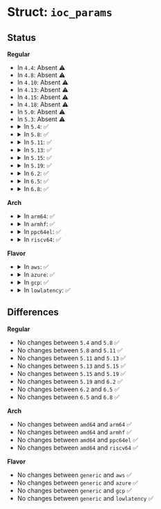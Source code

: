 # Struct: <code>ioc_params</code>

## Status
<b>Regular</b>
<ul>
<li>
In <code>4.4</code>: Absent ⚠️
</li>
<li>
In <code>4.8</code>: Absent ⚠️
</li>
<li>
In <code>4.10</code>: Absent ⚠️
</li>
<li>
In <code>4.13</code>: Absent ⚠️
</li>
<li>
In <code>4.15</code>: Absent ⚠️
</li>
<li>
In <code>4.18</code>: Absent ⚠️
</li>
<li>
In <code>5.0</code>: Absent ⚠️
</li>
<li>
In <code>5.3</code>: Absent ⚠️
</li>
<li>
<details>
<summary>In <code>5.4</code>: ✅</summary>

```c
struct ioc_params {
    u32 qos[6];
    u64 i_lcoefs[6];
    u64 lcoefs[6];
    u32 too_fast_vrate_pct;
    u32 too_slow_vrate_pct;
};
```
</details>
</li>
<li>
<details>
<summary>In <code>5.8</code>: ✅</summary>

```c
struct ioc_params {
    u32 qos[6];
    u64 i_lcoefs[6];
    u64 lcoefs[6];
    u32 too_fast_vrate_pct;
    u32 too_slow_vrate_pct;
};
```
</details>
</li>
<li>
<details>
<summary>In <code>5.11</code>: ✅</summary>

```c
struct ioc_params {
    u32 qos[6];
    u64 i_lcoefs[6];
    u64 lcoefs[6];
    u32 too_fast_vrate_pct;
    u32 too_slow_vrate_pct;
};
```
</details>
</li>
<li>
<details>
<summary>In <code>5.13</code>: ✅</summary>

```c
struct ioc_params {
    u32 qos[6];
    u64 i_lcoefs[6];
    u64 lcoefs[6];
    u32 too_fast_vrate_pct;
    u32 too_slow_vrate_pct;
};
```
</details>
</li>
<li>
<details>
<summary>In <code>5.15</code>: ✅</summary>

```c
struct ioc_params {
    u32 qos[6];
    u64 i_lcoefs[6];
    u64 lcoefs[6];
    u32 too_fast_vrate_pct;
    u32 too_slow_vrate_pct;
};
```
</details>
</li>
<li>
<details>
<summary>In <code>5.19</code>: ✅</summary>

```c
struct ioc_params {
    u32 qos[6];
    u64 i_lcoefs[6];
    u64 lcoefs[6];
    u32 too_fast_vrate_pct;
    u32 too_slow_vrate_pct;
};
```
</details>
</li>
<li>
<details>
<summary>In <code>6.2</code>: ✅</summary>

```c
struct ioc_params {
    u32 qos[6];
    u64 i_lcoefs[6];
    u64 lcoefs[6];
    u32 too_fast_vrate_pct;
    u32 too_slow_vrate_pct;
};
```
</details>
</li>
<li>
<details>
<summary>In <code>6.5</code>: ✅</summary>

```c
struct ioc_params {
    u32 qos[6];
    u64 i_lcoefs[6];
    u64 lcoefs[6];
    u32 too_fast_vrate_pct;
    u32 too_slow_vrate_pct;
};
```
</details>
</li>
<li>
<details>
<summary>In <code>6.8</code>: ✅</summary>

```c
struct ioc_params {
    u32 qos[6];
    u64 i_lcoefs[6];
    u64 lcoefs[6];
    u32 too_fast_vrate_pct;
    u32 too_slow_vrate_pct;
};
```
</details>
</li>
</ul>
<b>Arch</b>
<ul>
<li>
<details>
<summary>In <code>arm64</code>: ✅</summary>

```c
struct ioc_params {
    u32 qos[6];
    u64 i_lcoefs[6];
    u64 lcoefs[6];
    u32 too_fast_vrate_pct;
    u32 too_slow_vrate_pct;
};
```
</details>
</li>
<li>
<details>
<summary>In <code>armhf</code>: ✅</summary>

```c
struct ioc_params {
    u32 qos[6];
    u64 i_lcoefs[6];
    u64 lcoefs[6];
    u32 too_fast_vrate_pct;
    u32 too_slow_vrate_pct;
};
```
</details>
</li>
<li>
<details>
<summary>In <code>ppc64el</code>: ✅</summary>

```c
struct ioc_params {
    u32 qos[6];
    u64 i_lcoefs[6];
    u64 lcoefs[6];
    u32 too_fast_vrate_pct;
    u32 too_slow_vrate_pct;
};
```
</details>
</li>
<li>
<details>
<summary>In <code>riscv64</code>: ✅</summary>

```c
struct ioc_params {
    u32 qos[6];
    u64 i_lcoefs[6];
    u64 lcoefs[6];
    u32 too_fast_vrate_pct;
    u32 too_slow_vrate_pct;
};
```
</details>
</li>
</ul>
<b>Flavor</b>
<ul>
<li>
<details>
<summary>In <code>aws</code>: ✅</summary>

```c
struct ioc_params {
    u32 qos[6];
    u64 i_lcoefs[6];
    u64 lcoefs[6];
    u32 too_fast_vrate_pct;
    u32 too_slow_vrate_pct;
};
```
</details>
</li>
<li>
<details>
<summary>In <code>azure</code>: ✅</summary>

```c
struct ioc_params {
    u32 qos[6];
    u64 i_lcoefs[6];
    u64 lcoefs[6];
    u32 too_fast_vrate_pct;
    u32 too_slow_vrate_pct;
};
```
</details>
</li>
<li>
<details>
<summary>In <code>gcp</code>: ✅</summary>

```c
struct ioc_params {
    u32 qos[6];
    u64 i_lcoefs[6];
    u64 lcoefs[6];
    u32 too_fast_vrate_pct;
    u32 too_slow_vrate_pct;
};
```
</details>
</li>
<li>
<details>
<summary>In <code>lowlatency</code>: ✅</summary>

```c
struct ioc_params {
    u32 qos[6];
    u64 i_lcoefs[6];
    u64 lcoefs[6];
    u32 too_fast_vrate_pct;
    u32 too_slow_vrate_pct;
};
```
</details>
</li>
</ul>

## Differences
<b>Regular</b>
<ul>
<li>
No changes between <code>5.4</code> and <code>5.8</code> ✅
</li>
<li>
No changes between <code>5.8</code> and <code>5.11</code> ✅
</li>
<li>
No changes between <code>5.11</code> and <code>5.13</code> ✅
</li>
<li>
No changes between <code>5.13</code> and <code>5.15</code> ✅
</li>
<li>
No changes between <code>5.15</code> and <code>5.19</code> ✅
</li>
<li>
No changes between <code>5.19</code> and <code>6.2</code> ✅
</li>
<li>
No changes between <code>6.2</code> and <code>6.5</code> ✅
</li>
<li>
No changes between <code>6.5</code> and <code>6.8</code> ✅
</li>
</ul>
<b>Arch</b>
<ul>
<li>
No changes between <code>amd64</code> and <code>arm64</code> ✅
</li>
<li>
No changes between <code>amd64</code> and <code>armhf</code> ✅
</li>
<li>
No changes between <code>amd64</code> and <code>ppc64el</code> ✅
</li>
<li>
No changes between <code>amd64</code> and <code>riscv64</code> ✅
</li>
</ul>
<b>Flavor</b>
<ul>
<li>
No changes between <code>generic</code> and <code>aws</code> ✅
</li>
<li>
No changes between <code>generic</code> and <code>azure</code> ✅
</li>
<li>
No changes between <code>generic</code> and <code>gcp</code> ✅
</li>
<li>
No changes between <code>generic</code> and <code>lowlatency</code> ✅
</li>
</ul>
